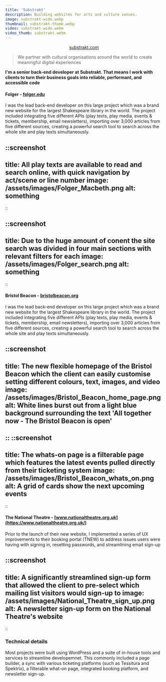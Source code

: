 ```yaml
---
title: 'Substrakt'
description: Building websites for arts and culture venues.
image: substrakt-wide.webp
thumbnail: substrakt-thumb.webp
video: substrakt-wide.webm
video_thumb: substrakt.webm
---
```


<p style="text-align:center;"><a class="button" href="https://substrakt.com/">substrakt.com</a></p>

> We partner with cultural organisations around the world to create meaningful digital experiences

**I'm a senior back-end developer at Substrakt. That means I work with clients to turn their business goals into reliable, performant, and accessible code**


#### Folger - [folger.edu](https://folger.edu/)

I was the lead back-end developer on this large project which was a brand new website for the largest Shakespeare library in the world. The project included integrating five different APIs (play texts, play media, events & tickets, membership, email newsletters), importing over 3,000 articles from five different sources, creating a powerful search tool to search across the whole site and play texts simultaneously.

::screenshot
---
title: All play texts are available to read and search online, with quick navigation by act/scene or line number
image: /assets/images/Folger_Macbeth.png
alt: something
---
::

::screenshot
---
title: Due to the huge amount of conent the site search was divided in four main sections with relevant filters for each
image: /assets/images/Folger_search.png
alt: something
---
::

#### Bristol Beacon - [bristolbeacon.org](https://bristolbeacon.org/)

I was the lead back-end developer on this large project which was a brand new website for the largest Shakespeare library in the world. The project included integrating five different APIs (play texts, play media, events & tickets, membership, email newsletters), importing over 3,000 articles from five different sources, creating a powerful search tool to search across the whole site and play texts simultaneously.

::screenshot
---
title: The new flexible homepage of the Bristol Beacon which the client can easily customise setting different colours, text, images, and video
image: /assets/images/Bristol_Beacon_home_page.png
alt: White lines burst out from a light blue background surrounding the text 'All together now - The Bristol Beacon is open'
---
::
::screenshot
---
title: The whats-on page is a filterable page which features the latest events pulled directly from their ticketing system
image: /assets/images/Bristol_Beacon_whats_on.png
alt: A grid of cards show the next upcoming events
---
::

#### The National Theatre - [www.nationaltheatre.org.uk](https://www.nationaltheatre.org.uk/)

Prior to the launch of their new website, I implemented a series of UX improvements to their booking portal (TNEW) to address issues users were having with signing in, resetting passwords, and streamlining email sign-up

::screenshot
---
title: A significantly streamlined sign-up form that allowed the client to pre-select which mailing list visitors would sign-up to
image: /assets/images/National_Theatre_sign_up.png
alt: A newsletter sign-up form on the National Theatre's website
---
::


### Technical details

Most projects were built using WordPress and a suite of in-house tools and services to streamline developemnet. This commonly included a page builder, a sync with various ticketing platforms (such as Tessitura and Spektrix), a filterable what-on page, integrated booking platform, and newsletter sign-up.